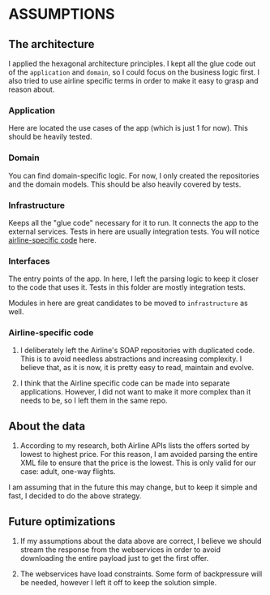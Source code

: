 # ASSUMPTIONS

## The architecture

I applied the hexagonal architecture principles. I kept all the glue code out of the `application` and `domain`, so I could focus on the business logic first. I also tried to use airline specific terms in order to make it easy to grasp and reason about. 

### Application
Here are located the use cases of the app (which is just 1 for now). This should be heavily tested.

### Domain
You can find domain-specific logic. For now, I only created the repositories and the domain models. This should be also heavily covered by tests.

### Infrastructure
Keeps all the "glue code" necessary for it to run. It connects the app to the external services. Tests in here are usually integration tests. You will notice [airline-specific code](#airline-specific-code) here.

### Interfaces
The entry points of the app. In here, I left the parsing logic to keep it closer to the code that uses it. Tests in this folder are mostly integration tests.

Modules in here are great candidates to be moved to `infrastructure` as well.

### Airline-specific code

1. I deliberately left the Airline's SOAP repositories with duplicated code. This is to avoid needless abstractions and increasing complexity. I believe that, as it is now, it is pretty easy to read, maintain and evolve.

2. I think that the Airline specific code can be made into separate applications. However, I did not want to make it more complex than it needs to be, so I left them in the same repo.

## About the data
1. According to my research, both Airline APIs lists the offers sorted by lowest to highest price. For this reason, I am avoided parsing the entire XML file to ensure that the price is the lowest. This is only valid for our case: adult, one-way flights.

I am assuming that in the future this may change, but to keep it simple and fast, I decided to do the above strategy.

## Future optimizations

1. If my assumptions about the data above are correct, I believe we should stream the response from the webservices in order to avoid downloading the entire payload just to get the first offer.

2. The webservices have load constraints. Some form of backpressure will be needed, however I left it off to keep the solution simple.
